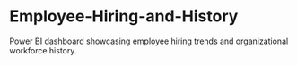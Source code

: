# Employee-Hiring-and-History
Power BI dashboard showcasing employee hiring trends and organizational workforce history.
